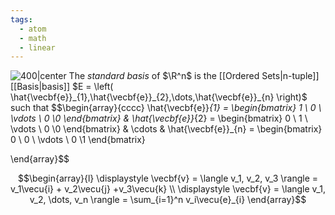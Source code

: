 ```yaml
---
tags:
  - atom
  - math
  - linear
---
```

![400|center](basis-vectors.excalidraw)
The *standard basis* of $\R^n$ is the [[Ordered Sets|n-tuple]] [[Basis|basis]] $E = \left( \hat{\vecbf{e}}_{1},\hat{\vecbf{e}}_{2},\dots,\hat{\vecbf{e}}_{n} \right)$ such that
$$\begin{array}{cccc}
	\hat{\vecbf{e}}_{1} = \begin{bmatrix}
		1 \\ 0 \\ \vdots \\ 0 \\0
	\end{bmatrix}
	&
	\hat{\vecbf{e}}_{2} = \begin{bmatrix}
		0 \\ 1 \\ \vdots \\ 0 \\0
	\end{bmatrix}
	&
	\cdots
	&
	\hat{\vecbf{e}}_{n} = \begin{bmatrix}
		0 \\ 0 \\ \vdots \\ 0 \\1
	\end{bmatrix}

\end{array}$$

$$\begin{array}{l}
	\displaystyle \vecbf{v} = \langle v_1, v_2, v_3 \rangle = v_1\vecu{i} + v_2\vecu{j} +v_3\vecu{k} \\
	\displaystyle \vecbf{v} =  \langle v_1, v_2, \dots,  v_n \rangle = \sum_{i=1}^n v_i\vecu{e}_{i}
\end{array}$$
